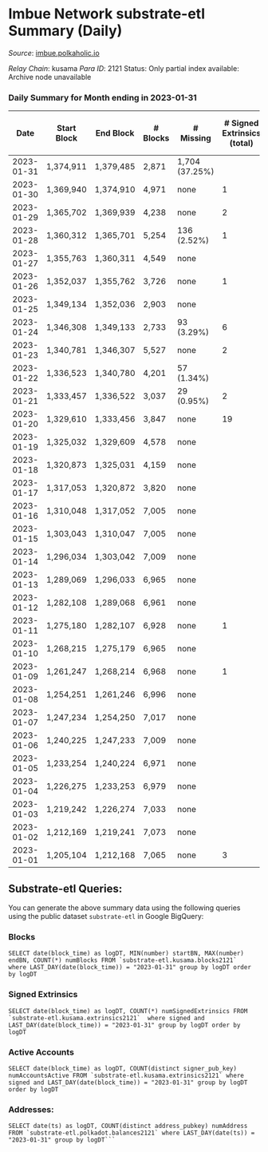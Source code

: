 # Imbue Network substrate-etl Summary (Daily)

_Source_: [imbue.polkaholic.io](https://imbue.polkaholic.io)

*Relay Chain*: kusama
*Para ID*: 2121
Status: Only partial index available: Archive node unavailable


### Daily Summary for Month ending in 2023-01-31


| Date | Start Block | End Block | # Blocks | # Missing | # Signed Extrinsics (total) | # Active Accounts | # Addresses with Balances | # Events | # Transfers | # XCM Transfers In | # XCM Transfers Out |
| ---- | ----------- | --------- | -------- | --------- | --------------------------- | ----------------- | ------------------------- | -------- | ----------- | ------------------ | ------------------- |
| 2023-01-31 | 1,374,911 | 1,379,485 | 2,871 | 1,704 (37.25%) |  |  |  | 5,744 |   |   |   |
| 2023-01-30 | 1,369,940 | 1,374,910 | 4,971 | none  | 1 | 1 |  | 9,958 | 1  | 2  | 1  |
| 2023-01-29 | 1,365,702 | 1,369,939 | 4,238 | none  | 2 | 2 |  | 8,495 | 2  |   | 1  |
| 2023-01-28 | 1,360,312 | 1,365,701 | 5,254 | 136 (2.52%) | 1 | 1 |  | 10,519 | 1  |   | 1  |
| 2023-01-27 | 1,355,763 | 1,360,311 | 4,549 | none  |  |  |  |  |   |   |   |
| 2023-01-26 | 1,352,037 | 1,355,762 | 3,726 | none  | 1 | 1 |  | 7,462 | 1  |   |   |
| 2023-01-25 | 1,349,134 | 1,352,036 | 2,903 | none  |  | 5 |  |  |   |   | 1  |
| 2023-01-24 | 1,346,308 | 1,349,133 | 2,733 | 93 (3.29%) | 6 | 4 |  | 5,525 | 6  |   | 2  |
| 2023-01-23 | 1,340,781 | 1,346,307 | 5,527 | none  | 2 | 1 |  | 11,073 | 2  |   |   |
| 2023-01-22 | 1,336,523 | 1,340,780 | 4,201 | 57 (1.34%) |  |  |  | 8,404 |   |   |   |
| 2023-01-21 | 1,333,457 | 1,336,522 | 3,037 | 29 (0.95%) | 2 | 2 |  | 6,089 | 1  |   | 1  |
| 2023-01-20 | 1,329,610 | 1,333,456 | 3,847 | none  | 19 | 19 | 330 | 7,830 | 18  |   | 3  |
| 2023-01-19 | 1,325,032 | 1,329,609 | 4,578 | none  |  |  |  | 9,158 |   |   |   |
| 2023-01-18 | 1,320,873 | 1,325,031 | 4,159 | none  |  |  |  | 8,321 |   |   |   |
| 2023-01-17 | 1,317,053 | 1,320,872 | 3,820 | none  |  |  |  | 7,642 |   |   |   |
| 2023-01-16 | 1,310,048 | 1,317,052 | 7,005 | none  |  |  |  | 14,014 |   |   |   |
| 2023-01-15 | 1,303,043 | 1,310,047 | 7,005 | none  |  |  |  | 14,014 |   |   |   |
| 2023-01-14 | 1,296,034 | 1,303,042 | 7,009 | none  |  |  |  | 14,021 |   |   |   |
| 2023-01-13 | 1,289,069 | 1,296,033 | 6,965 | none  |  |  |  | 13,938 |   |   |   |
| 2023-01-12 | 1,282,108 | 1,289,068 | 6,961 | none  |  |  |  | 13,926 |   |   |   |
| 2023-01-11 | 1,275,180 | 1,282,107 | 6,928 | none  | 1 | 1 |  | 13,876 | 1  |   | 1  |
| 2023-01-10 | 1,268,215 | 1,275,179 | 6,965 | none  |  |  |  | 13,934 |   |   |   |
| 2023-01-09 | 1,261,247 | 1,268,214 | 6,968 | none  | 1 | 1 |  | 13,954 | 1  |   | 1  |
| 2023-01-08 | 1,254,251 | 1,261,246 | 6,996 | none  |  |  |  | 13,996 |   |   |   |
| 2023-01-07 | 1,247,234 | 1,254,250 | 7,017 | none  |  |  |  | 14,038 |   |   |   |
| 2023-01-06 | 1,240,225 | 1,247,233 | 7,009 | none  |  |  |  | 14,021 |   |   |   |
| 2023-01-05 | 1,233,254 | 1,240,224 | 6,971 | none  |  |  |  | 13,946 |   |   |   |
| 2023-01-04 | 1,226,275 | 1,233,253 | 6,979 | none  |  |  |  | 13,962 |   |   |   |
| 2023-01-03 | 1,219,242 | 1,226,274 | 7,033 | none  |  |  |  | 14,070 |   |   |   |
| 2023-01-02 | 1,212,169 | 1,219,241 | 7,073 | none  |  |  |  | 14,150 |   |   |   |
| 2023-01-01 | 1,205,104 | 1,212,168 | 7,065 | none  | 3 | 3 | 323 | 14,155 | 1  |   | 1  |

## Substrate-etl Queries:
You can generate the above summary data using the following queries using the public dataset `substrate-etl` in Google BigQuery:


### Blocks
```
SELECT date(block_time) as logDT, MIN(number) startBN, MAX(number) endBN, COUNT(*) numBlocks FROM `substrate-etl.kusama.blocks2121`  where LAST_DAY(date(block_time)) = "2023-01-31" group by logDT order by logDT
```


### Signed Extrinsics
```
SELECT date(block_time) as logDT, COUNT(*) numSignedExtrinsics FROM `substrate-etl.kusama.extrinsics2121`  where signed and LAST_DAY(date(block_time)) = "2023-01-31" group by logDT order by logDT
```


### Active Accounts
```
SELECT date(block_time) as logDT, COUNT(distinct signer_pub_key) numAccountsActive FROM `substrate-etl.kusama.extrinsics2121` where signed and LAST_DAY(date(block_time)) = "2023-01-31" group by logDT order by logDT
```


### Addresses:
```
SELECT date(ts) as logDT, COUNT(distinct address_pubkey) numAddress FROM `substrate-etl.polkadot.balances2121` where LAST_DAY(date(ts)) = "2023-01-31" group by logDT```

